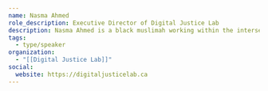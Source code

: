 ```yaml
---
name: Nasma Ahmed
role_description: Executive Director of Digital Justice Lab
description: Nasma Ahmed is a black muslimah working within the intersections of social justice, technology and policy. She is a technologist and capacity builder based in Toronto. She is the Executive Director of the Digital Justice Lab a national organization focusing on building a more just and equitable digital future in Canada and fellow with Mozilla-Ford Foundation.
tags:
  - type/speaker
organization:
  - "[[Digital Justice Lab]]"
social:
  website: https://digitaljusticelab.ca
---
```

